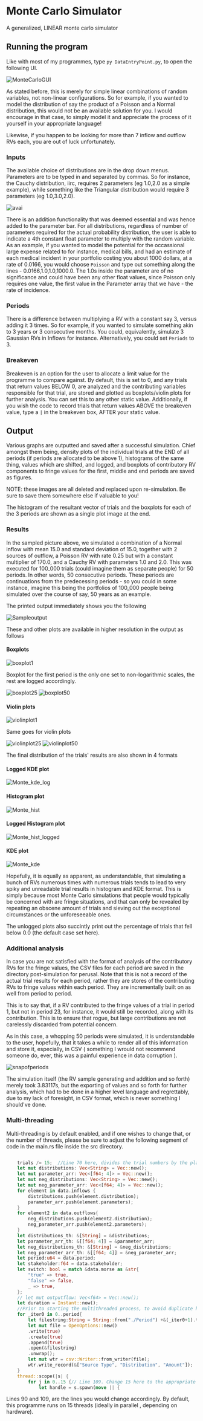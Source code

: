 # Monte Carlo Simulator
 A generalized, LINEAR monte carlo simulator



## Running the program

Like with most of my programmes, type ``py DataEntryPoint.py``, to open the following UI.

![MonteCarloGUI](https://user-images.githubusercontent.com/100022747/214081219-1c7f8ab6-f29f-43bf-bd14-08bf092d14c8.PNG)

As stated before, this is merely for simple linear combinations of random variables, not non-linear configurations. So for example, if you wanted to model the distribution of say the product of a Poisson and a Normal distribution, this would not be an available solution for you. I would encourage in that case, to simply model it and appreciate the process of it yourself in your appropriate language!

Likewise, if you happen to be looking for more than 7 inflow and outflow RVs each, you are out of luck unfortunately.

### Inputs

The available choice of distributions are in the drop down menus. Parameters are to be typed in and separated by commas. So for instance, the Cauchy distribution, iirc, requires 2 parameters (eg 1.0,2.0 as a simple example), while something like the Triangular distribution would require 3 parameters (eg 1.0,3.0,2.0).


![avai](https://user-images.githubusercontent.com/100022747/214092212-1cdb08b4-0c42-475a-8896-4f0ec4a4f913.PNG)


There is an addition functionality that was deemed essential and was hence added to the parameter bar. For all distributions, regardless of number of parameters required for the actual probability distribution, the user is able to indicate a 4th constant float parameter to multiply with the random variable. As an example, if you wanted to model the potential for the occassional large expense related to for instance, medical bills, and had an estimate of each medical incident in your portfolio costing you about 1000 dollars, at a rate of 0.0166, you would choose ``Poisson`` and type out something along the lines - 0.0166,1.0,1.0,1000.0. The 1.0s inside the parameter are of no significance and could have been any other float values, since Poisson only requires one value, the first value in the Parameter array that we have - the rate of incidence.

### Periods

There is a difference between multiplying a RV with a constant say 3, versus adding it 3 times.  So for example, if you wanted to simulate something akin to 3 years or 3 consecutive months. You could, equivalently, simulate 3 Gaussian RVs in Inflows for instance. Alternatively, you could set ``Periods`` to 3.

### Breakeven

Breakeven is an option for the user to allocate a limit value for the programme to compare against. By default, this is set to 0, and any trials that return values BELOW 0, are analyzed and the contributing variables responsible for that trial, are stored and plotted as boxplots/violin plots for further analysis. You can set this to any other static value. Additionally, if you wish the code to record trials that return values ABOVE the breakeven value, type a ``|`` in the breakeven box, AFTER your static value.


## Output

Various graphs are outputted and saved after a successful simulation. Chief amongst them being, density plots of the individual trials at the END of all periods (if periods are allocated to be above 1), histograms of the same thing, values which are shifted, and logged, and boxplots of contributory RV components to fringe values for the first, middle and end periods are saved as figures.

NOTE: these images are all deleted and replaced upon re-simulation. Be sure to save them somewhere else if valuable to you!

The histogram of the resultant vector of trials and the boxplots for each of the 3 periods are shown as a single plot image at the end.


### Results

In the sampled picture above, we simulated a combination of a Normal inflow with mean 15.0 and standard deviation of 15.0, together with 2 sources of outflow, a Poisson RV with rate 0.25 but with a constant multiplier of 170.0, and a Cauchy RV with parameters 1.0 and 2.0. This was executed for 100_000 trials (could imagine them as separate people) for 50 periods. In other words, 50 consecutive periods. These periods are continuations from the predecessing periods - so you could in some instance, imagine this being the portfolios of 100_000 people being simulated over the course of say, 50 years as an example.

The printed output immediately shows you the following

![Sampleoutput](https://user-images.githubusercontent.com/100022747/214087129-2d4220bc-4176-4676-acea-00a91059daec.png)


These and other plots are available in higher resolution in the output as follows

#### Boxplots

![boxplot1](https://user-images.githubusercontent.com/100022747/214087286-1f3f82a8-ed9a-4534-9175-6c363145e04d.png)

Boxplot for the first period is the only one set to non-logarithmic scales, the rest are logged accordingly.

![boxplot25](https://user-images.githubusercontent.com/100022747/214087293-a8d3ffc9-7212-4d6c-a162-59d79b8077fc.png)
![boxplot50](https://user-images.githubusercontent.com/100022747/214087344-694b50e8-0881-4e77-b791-eccbc954f44a.png)

#### Violin plots
![violinplot1](https://user-images.githubusercontent.com/100022747/214087546-9cefae12-bc49-4d5d-9f5c-656fd6ec7fdc.png)

Same goes for violin plots

![violinplot25](https://user-images.githubusercontent.com/100022747/214087569-db982fb5-260d-4e6a-991c-728ff72d229d.png)
![violinplot50](https://user-images.githubusercontent.com/100022747/214087578-609c3a89-d0af-438f-8603-e951f4cd89d5.png)


The final distribution of the trials' results are also shown in 4 formats

#### Logged KDE plot
![Monte_kde_log](https://user-images.githubusercontent.com/100022747/214087716-24f3da90-51b7-4222-9eae-90e7200bec43.png)

#### Histogram plot
![Monte_hist](https://user-images.githubusercontent.com/100022747/214087726-3da7d6a5-0a53-4977-b942-f5e16f39ba6b.png)

#### Logged Histogram plot
![Monte_hist_logged](https://user-images.githubusercontent.com/100022747/214087728-470d850d-b1cf-413f-9c66-f2c95aec29f2.png)

#### KDE plot
![Monte_kde](https://user-images.githubusercontent.com/100022747/214087730-6ef5eda2-1bd8-4dbf-9266-4ac142f01e2f.png)

Hopefully, it is equally as apparent, as understandable, that simulating a bunch of RVs numerous times with numerous trials tends to lead to very spiky and unreadable trial results in histogram and KDE format. This is simply because most Monte Carlo simulations that people would typically be concerned with are fringe situations, and that can only be revealed by repeating an obscene amount of trials and sieving out the exceptional circumstances or the unforeseeable ones.

The unlogged plots also succintly print out the percentage of trials that fell below 0.0 (the default case set here). 

### Additional analysis

In case you are not satisfied with the format of analysis of the contributory RVs for the fringe values, the CSV files for each period are saved in the directory post-simulation for perusal. Note that this is not a record of the actual trial results for each period, rather they are stores of the contributing RVs to fringe values within each period. They are incrementally built on as well from period to period.

This is to say that, if a RV contributed to the fringe values of a trial in period 1, but not in period 23, for instance, it would still be recorded, along with its contribution. This is to ensure that rogue, but large contributions are not carelessly discarded from potential concern.

As in this case, a whopping 50 periods were simulated, it is understandable to the user, hopefully, that it takes a while to render all of this information and store it, especially, in CSV ( something I wrould not recommend someone do, ever, this was a painful experience in data corruption ).


![snapofperiods](https://user-images.githubusercontent.com/100022747/214088986-a69a95cc-a991-4d20-82ba-3ff4303188a1.PNG)

The simulation itself (the RV sample generating and addition and so forth) merely took 3.83117s, but the exporting of values and so forth for further analysis, which had to be done in a higher level language and regrettably, due to my lack of foresight, in CSV format, which is never something I should've done.

### Multi-threading

Multi-threading is by default enabled, and if one wishes to change that, or the number of threads, please be sure to adjust the following segment of code in the main.rs file inside the src directory.

```rs

    trials /= 15;  //Line 70 here, divides the trial numbers by the planned number of threads
    let mut distributions: Vec<String> = Vec::new();
    let mut parameter_arr: Vec<[f64; 4]> = Vec::new();
    let mut neg_distributions: Vec<String> = Vec::new();
    let mut neg_parameter_arr: Vec<[f64; 4]> = Vec::new();
    for element in data.inflows {
        distributions.push(element.distribution);
        parameter_arr.push(element.parameters);
    }
    for element2 in data.outflows{
        neg_distributions.push(element2.distribution);
        neg_parameter_arr.push(element2.parameters);
    }
    let distributions_th: &[String] = &distributions;
    let parameter_arr_th: &[[f64; 4]] = &parameter_arr;
    let neg_distributions_th: &[String] = &neg_distributions;
    let neg_parameter_arr_th: &[[f64; 4]] = &neg_parameter_arr;    
    let period:u64 = data.period;
    let stakeholder:f64 = data.stakeholder;
    let switch: bool = match &data.morse as &str{
        "true" => true,
        "false" => false,
        _ => true,
    };
    // let mut outputflow: Vec<f64> = Vec::new();    
    let duration = Instant::now();
    //Prior to starting the multithreaded process, to avoid duplicate headers in each csv file, we write the period files pre-emptively
    for _iter0 in 0..period{
        let filestring:String = String::from("./Period") +&(_iter0+1).to_string() + ".csv";
        let mut file = OpenOptions::new()
        .write(true)
        .create(true)
        .append(true)
        .open(&filestring)
        .unwrap();                    
        let mut wtr = csv::Writer::from_writer(file);
        wtr.write_record(&["Source Type", "Distribution", "Amount"]);
    }
    thread::scope(|s| {
        for j in 0..15 {// Line 109. Change 15 here to the appropriate number of threads as well.
            let handle = s.spawn(move || {
```



Lines 90 and 109, are the lines you would change accordingly. By default, this programme runs on 15 threads (ideally in parallel , depending on hardware).






